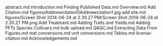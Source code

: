 abstract.md
introduction.md
Finding Published Data.md
Overview.md
Add Citation.md
figures/Addnewcitation1/Addnewcitation1.jpg
add site.md
figures/Screen Shot 2014-06-24 at 2.30.27 PM/Screen Shot 2014-06-24 at 2.30.27 PM.png
Add Treatment.md
Adding Traits and Yields.md
Adding PFTs Species Cultivars.md
bulk upload.md
QAQC.md
Extracting Data From Figures.md
stat conversions.md
unit conversions.md
Tables.md
license-citation.md
Acknowledgements.md
